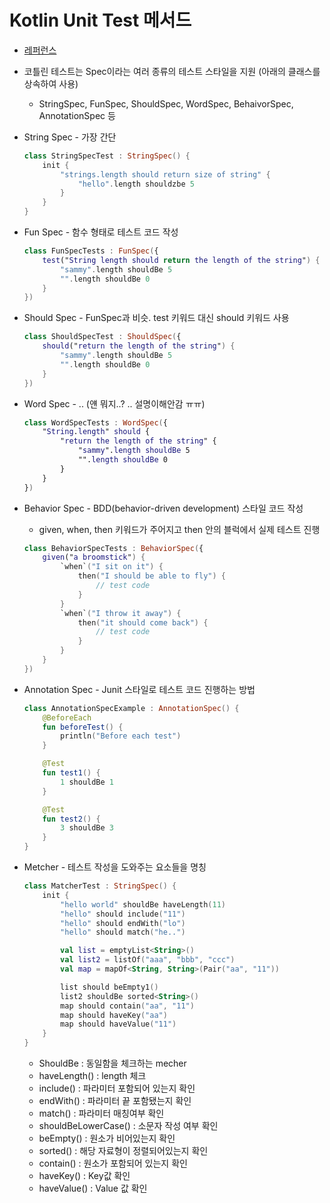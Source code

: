 # Kotlin Unit Test 메서드

- [레퍼런스](https://coding-food-court.tistory.com/157)
- 코틀린 테스트는 Spec이라는 여러 종류의 테스트 스타일을 지원 (아래의 클래스를 상속하여 사용)
    - StringSpec, FunSpec, ShouldSpec, WordSpec, BehaivorSpec, AnnotationSpec 등
- String Spec - 가장 간단
    
    ```kotlin
    class StringSpecTest : StringSpec() {
    	init {
    		"strings.length should return size of string" {
    			"hello".length shouldzbe 5
    		}
    	}
    }
    ```
    
- Fun Spec - 함수 형태로 테스트 코드 작성
    
    ```kotlin
    class FunSpecTests : FunSpec({
    	test("String length should return the length of the string") {
    		"sammy".length shouldBe 5
    		"".length shouldBe 0
    	}
    })
    ```
    
- Should Spec - FunSpec과 비슷. test 키워드 대신 should 키워드 사용
    
    ```kotlin
    class ShouldSpecTest : ShouldSpec({
    	should("return the length of the string") {
    		"sammy".length shouldBe 5
    		"".length shouldBe 0
    	}
    })
    ```
    
- Word Spec - .. (얜 뭐지..? .. 설명이해안감 ㅠㅠ)
    
    ```kotlin
    class WordSpecTests : WordSpec({
    	"String.length" should {
    		"return the length of the string" {
    			"sammy".length shouldBe 5
    			"".length shouldBe 0
    		}
    	}
    })
    ```
    
- Behavior Spec - BDD(behavior-driven development) 스타일 코드 작성
    - given, when, then 키워드가 주어지고 then 안의 블럭에서 실제 테스트 진행
    
    ```kotlin
    class BehaviorSpecTests : BehaviorSpec({
    	given("a broomstick") {
    		`when`("I sit on it") {
    			then("I should be able to fly") {
    				// test code
    			}
    		}
    		`when`("I throw it away") {
    			then("it should come back") {
    				// test code	
    			}
    		}
    	}
    })
    ```
    
- Annotation Spec - Junit 스타일로 테스트 코드 진행하는 방법
    
    ```kotlin
    class AnnotationSpecExample : AnnotationSpec() {
    	@BeforeEach
    	fun beforeTest() {
    		println("Before each test")
    	}
    
    	@Test
    	fun test1() {
    		1 shouldBe 1
    	}
    
    	@Test
    	fun test2() {
    		3 shouldBe 3
    	}
    }
    ```
    
- Metcher - 테스트 작성을 도와주는 요소들을 명칭
    
    ```kotlin
    class MatcherTest : StringSpec() {
    	init {
    		"hello world" shouldBe haveLength(11)
    		"hello" should include("11")
    		"hello" should endWith("lo")
    		"hello" should match("he..")
    
    		val list = emptyList<String>()
    		val list2 = listOf("aaa", "bbb", "ccc")
    		val map = mapOf<String, String>(Pair("aa", "11"))
    
    		list should beEmpty1()
    		list2 shouldBe sorted<String>()
    		map should contain("aa", "11")
    		map should haveKey("aa")
    		map should haveValue("11")
    	}
    }
    ```
    
    - ShouldBe : 동일함을 체크하는 mecher
    - haveLength() : length 체크
    - include() : 파라미터 포함되어 있는지 확인
    - endWith() : 파라미터 끝 포함됐는지 확인
    - match() : 파라미터 매칭여부 확인
    - shouldBeLowerCase() : 소문자 작성 여부 확인
    - beEmpty() : 원소가 비어있는지 확인
    - sorted<String>() : 해당 자료형이 정렬되어있는지 확인
    - contain() : 원소가 포함되어 있는지 확인
    - haveKey() : Key값 확인
    - haveValue() : Value 값 확인
